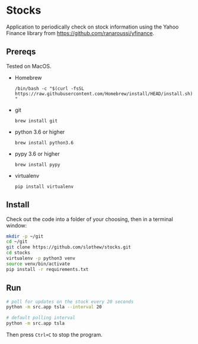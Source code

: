# Stocks

Application to periodically check on stock information using the Yahoo Finance library from https://github.com/ranaroussi/yfinance.

## Prereqs

Tested on MacOS.

- Homebrew

  `/bin/bash -c "$(curl -fsSL https://raw.githubusercontent.com/Homebrew/install/HEAD/install.sh)"`

- git

  `brew install git`

- python 3.6 or higher

  `brew install python3.6`

- pypy 3.6 or higher

  `brew install pypy`

- virtualenv

  `pip install virtualenv`

## Install

Check out the code into a folder of your choosing, then in a terminal window:

```bash
mkdir -p ~/git
cd ~/git
git clone https://github.com/slothew/stocks.git
cd stocks
virtualenv -p python3 venv
source venv/bin/activate
pip install -r requirements.txt
```

## Run

```bash
# poll for updates on the stock every 20 seconds
python -m src.app tsla --interval 20

# default polling interval
python -m src.app tsla

```

Then press `Ctrl+C` to stop the program.
